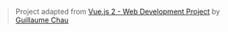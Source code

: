 > Project adapted from
> [Vue.js 2 - Web Development Project](https://www.packtpub.com/web-development/vuejs-2-web-development-projects)
> by [Guillaume Chau](https://guillaume-chau.info/)
